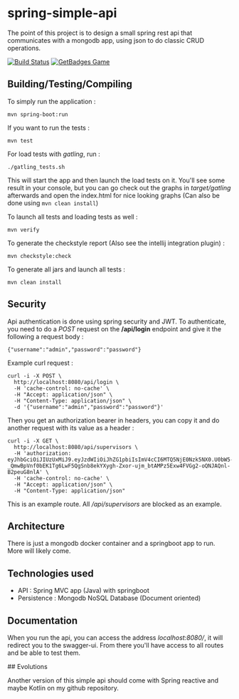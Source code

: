 # spring-simple-api
The point of this project is to design a small spring rest api that communicates with a mongodb app, using json to do classic CRUD operations.

[![Build Status](https://travis-ci.org/matthieusb/spring-simple-api.svg?branch=master)](https://travis-ci.org/matthieusb/spring-simple-api)
[![GetBadges Game](https://matthieusb-spring-simple-app.getbadges.io/shield/company/matthieusb-spring-simple-app/user/15203)](https://matthieusb-spring-simple-app.getbadges.io/?ref=shield-player)

## Building/Testing/Compiling

To simply run the application :

```
mvn spring-boot:run
```

If you want to run the tests :

```
mvn test
```

For load tests with *gatling*, run :

```
./gatling_tests.sh
```
This will start the app and then launch the load tests on it.
You'll see some result in your console, but you can go check out the graphs in *target/gatling* afterwards and open the index.html for nice looking graphs (Can also be done using `mvn clean install`)

To launch all tests and loading tests as well :

```
mvn verify
```


To generate the checkstyle report (Also see the intellij integration plugin) :


```
mvn checkstyle:check
```

To generate all jars and launch all tests :
 
```
mvn clean install
```

## Security
Api authentication is done using spring security and JWT.
To authenticate, you need to do a *POST* request on the **/api/login** endpoint and give it the following a request body :

```
{"username":"admin","password":"password"}
```

Example curl request : 
```
curl -i -X POST \
  http://localhost:8080/api/login \
  -H 'cache-control: no-cache' \
  -H "Accept: application/json" \
  -H "Content-Type: application/json" \
  -d '{"username":"admin","password":"password"}'
```

Then you get an authorization bearer in headers, you can copy it and do another request with its value as a header :

```
curl -i -X GET \
  http://localhost:8080/api/supervisors \
  -H 'authorization: eyJhbGciOiJIUzUxMiJ9.eyJzdWIiOiJhZG1pbiIsImV4cCI6MTQ5NjE0Nzk5NX0.U0bW5-_QmwBpVnf0bEK1Tg6LwF5QgSnb8ekYXygh-Zxor-ujm_btAMPz5Exw4FVGg2-oQNJAQnl-B2peuG8nlA' \
  -H 'cache-control: no-cache' \
  -H "Accept: application/json" \
  -H "Content-Type: application/json"
```

This is an example route. All */api/supervisors* are blocked as an example.

## Architecture

There is just a mongodb docker container and a springboot app to run. More will likely come. 

## Technologies used

  - API : Spring MVC app (Java) with springboot
  - Persistence : Mongodb NoSQL Database (Document oriented)

## Documentation

When you run the api, you can access the address *localhost:8080/*, it will redirect you to the swagger-ui.
From there you'll have access to all routes and be able to test them.

## Evolutions

Another version of this simple api should come with Spring reactive and maybe Kotlin on my github repository.

